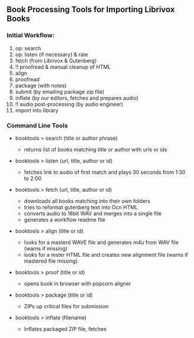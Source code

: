 ## Book Processing Tools for Importing Librivox Books

### Initial Workflow:
  1. op: search
  2. op: listen (if necessary) & rate
  3. fetch (from Librivox & Gutenberg)  
  4. !! proofread & manual cleanup of HTML
  5. align
  6. proofread
  7. package (with notes)
  8. submit (by emailing package zip file)
  9. inflate (by our editors, fetches and prepares audio)
  10. !! audio post-processing (by audio engineer)
  10. import into library


### Command Line Tools

* booktools > search (title or author phrase)
  * returns list of books matching title or author with urls or ids


* booktools > listen (url, title, author or id)
  * fetches link to audio of first match and plays 30 seconds from 1:30 to 2:00
      

* booktools > fetch (url, title, author or id)
  * downloads all books matching into their own folders
  * tries to reformat gutenberg text into Ocn HTML
  * converts audio to 16bit WAV and merges into a single file
  * generates a workflow readme file
 

* booktools > align (title or id)
  * looks for a masterd WAVE file and generates m4u from WAV file (warns if missing)
  * looks for a mster HTML file and creates new alignment file (warns if mastered file missing)  
      

* booktools > proof (title or id)
  * opens book in browser with popcorn aligner  


* booktools > package (title or id)
  * ZIPs up critical files for submission


* booktools > inflate (filename)
  * Inflates packaged ZIP file, fetches 

